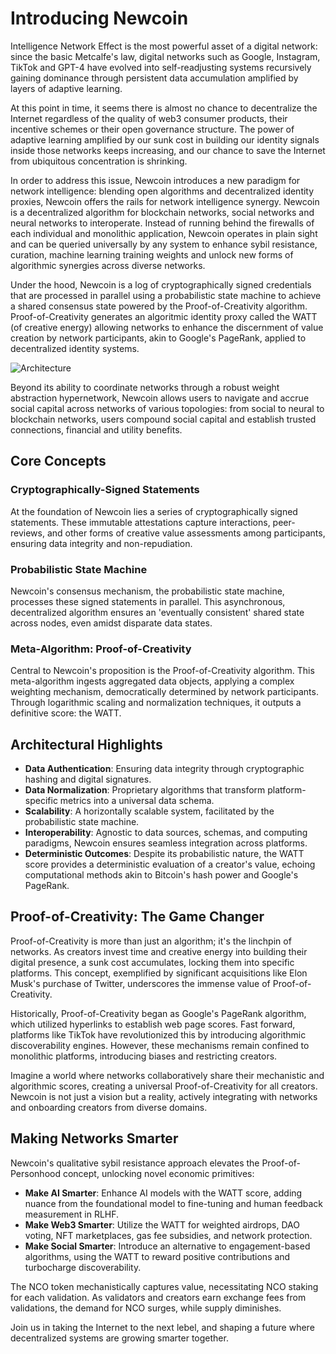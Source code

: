 # Introducing Newcoin

Intelligence Network Effect is the most powerful asset of a digital network: since the basic Metcalfe's law, digital networks such as Google, Instagram, TikTok and GPT-4 have evolved into self-readjusting systems recursively gaining dominance through persistent data accumulation amplified by layers of adaptive learning.

At this point in time, it seems there is almost no chance to decentralize the Internet regardless of the quality of web3 consumer products, their incentive schemes or their open governance structure. The power of adaptive learning amplified by our sunk cost in building our identity signals inside those networks keeps increasing, and our chance to save the Internet from ubiquitous concentration is shrinking.

In order to address this issue, Newcoin introduces a new paradigm for network intelligence: blending open algorithms and decentralized identity proxies, Newcoin offers the rails for network intelligence synergy. Newcoin is a decentralized algorithm for blockchain networks, social networks and neural networks to interoperate. Instead of running behind the firewalls of each individual and monolithic application, Newcoin operates in plain sight and can be queried universally by any system to enhance sybil resistance, curation, machine learning training weights and unlock new forms of algorithmic synergies across diverse networks.

Under the hood, Newcoin is a log of cryptographically signed credentials that are processed in parallel using a probabilistic state machine to achieve a shared consensus state powered by the Proof-of-Creativity algorithm. Proof-of-Creativity generates an algoritmic identity proxy called the WATT (of creative energy) allowing networks to enhance the discernment of value creation by network participants, akin to Google's PageRank, applied to decentralized identity systems.

![Architecture](https://github.com/newfound8ion/newcoin-evm/raw/main/newcoin-architecture.png)

Beyond its ability to coordinate networks through a robust weight abstraction hypernetwork, Newcoin allows users to navigate and accrue social capital across networks of various topologies: from social to neural to blockchain networks, users compound social capital and establish trusted connections, financial and utility benefits.


## **Core Concepts**

### **Cryptographically-Signed Statements**
At the foundation of Newcoin lies a series of cryptographically signed statements. These immutable attestations capture interactions, peer-reviews, and other forms of creative value assessments among participants, ensuring data integrity and non-repudiation.

### **Probabilistic State Machine**
Newcoin's consensus mechanism, the probabilistic state machine, processes these signed statements in parallel. This asynchronous, decentralized algorithm ensures an 'eventually consistent' shared state across nodes, even amidst disparate data states.

### **Meta-Algorithm: Proof-of-Creativity**
Central to Newcoin's proposition is the Proof-of-Creativity algorithm. This meta-algorithm ingests aggregated data objects, applying a complex weighting mechanism, democratically determined by network participants. Through logarithmic scaling and normalization techniques, it outputs a definitive score: the WATT.

## **Architectural Highlights**

- **Data Authentication**: Ensuring data integrity through cryptographic hashing and digital signatures.
- **Data Normalization**: Proprietary algorithms that transform platform-specific metrics into a universal data schema.
- **Scalability**: A horizontally scalable system, facilitated by the probabilistic state machine.
- **Interoperability**: Agnostic to data sources, schemas, and computing paradigms, Newcoin ensures seamless integration across platforms.
- **Deterministic Outcomes**: Despite its probabilistic nature, the WATT score provides a deterministic evaluation of a creator's value, echoing computational methods akin to Bitcoin's hash power and Google's PageRank.

## **Proof-of-Creativity: The Game Changer**

Proof-of-Creativity is more than just an algorithm; it's the linchpin of networks. As creators invest time and creative energy into building their digital presence, a sunk cost accumulates, locking them into specific platforms. This concept, exemplified by significant acquisitions like Elon Musk's purchase of Twitter, underscores the immense value of Proof-of-Creativity.

Historically, Proof-of-Creativity began as Google's PageRank algorithm, which utilized hyperlinks to establish web page scores. Fast forward, platforms like TikTok have revolutionized this by introducing algorithmic discoverability engines. However, these mechanisms remain confined to monolithic platforms, introducing biases and restricting creators.

Imagine a world where networks collaboratively share their mechanistic and algorithmic scores, creating a universal Proof-of-Creativity for all creators. Newcoin is not just a vision but a reality, actively integrating with networks and onboarding creators from diverse domains.

## **Making Networks Smarter**

Newcoin's qualitative sybil resistance approach elevates the Proof-of-Personhood concept, unlocking novel economic primitives:

- **Make AI Smarter**: Enhance AI models with the WATT score, adding nuance from the foundational model to fine-tuning and human feedback measurement in RLHF.
- **Make Web3 Smarter**: Utilize the WATT for weighted airdrops, DAO voting, NFT marketplaces, gas fee subsidies, and network protection.
- **Make Social Smarter**: Introduce an alternative to engagement-based algorithms, using the WATT to reward positive contributions and turbocharge discoverability.

The NCO token mechanistically captures value, necessitating NCO staking for each validation. As validators and creators earn exchange fees from validations, the demand for NCO surges, while supply diminishes.

Join us in taking the Internet to the next lebel, and shaping a future where decentralized systems are growing smarter together.
